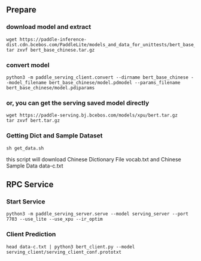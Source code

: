 
## Prepare
### download model and extract
```
wget https://paddle-inference-dist.cdn.bcebos.com/PaddleLite/models_and_data_for_unittests/bert_base_chinese.tar.gz
tar zxvf bert_base_chinese.tar.gz
```
### convert model
```
python3 -m paddle_serving_client.convert --dirname bert_base_chinese --model_filename bert_base_chinese/model.pdmodel --params_filename bert_base_chinese/model.pdiparams
```
### or, you can get the serving saved model directly
```
wget https://paddle-serving.bj.bcebos.com/models/xpu/bert.tar.gz
tar zxvf bert.tar.gz 
```
### Getting Dict and Sample Dataset

```
sh get_data.sh
```
this script will download Chinese Dictionary File vocab.txt and Chinese Sample Data data-c.txt

## RPC Service

### Start Service

```
python3 -m paddle_serving_server.serve --model serving_server --port 7703 --use_lite --use_xpu --ir_optim
```

### Client Prediction

```
head data-c.txt | python3 bert_client.py --model serving_client/serving_client_conf.prototxt
```
